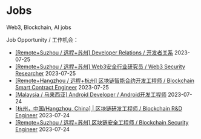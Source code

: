 # Jobs
Web3, Blockchain, AI jobs

Job Opportunity / 工作机会：
- [[Remote+Suzhou / 远程+苏州] Developer Relations / 开发者关系](https://github.com/talent-verse/Jobs/issues/7) 2023-07-25
- [[Remote+Suzhou / 远程+苏州] Web3安全行业研究员 / Web3 Security Researcher](https://github.com/talent-verse/Jobs/issues/6) 2023-07-25
- [[Remote+Hangzhou / 远程+杭州] 区块链智能合约开发工程师 / Blockchain Smart Contract Engineer](https://github.com/talent-verse/Jobs/issues/5) 2023-07-25
- [[Malaysia / 马来西亚] Android Developer / Android开发工程师](https://github.com/talent-verse/Jobs/issues/3) 2023-07-24
- [[杭州，中国/Hangzhou, China] | 区块链研发工程师 / Blockchain R&D Engineer](https://github.com/talent-verse/Jobs/issues/2) 2023-07-24
- [[Remote+Suzhou / 远程+苏州] 区块链安全工程师 / Blockchain Security Engineer](https://github.com/talent-verse/Jobs/issues/4) 2023-07-24
